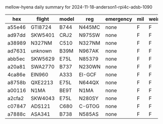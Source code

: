 mellow-hyena daily summary for 2024-11-18-anderson1-rpi4c-adsb-1090

|hex|flight|model|reg|emergency|mil|weirdo|
|--|--|--|--|--|--|--|
|a55e46|GTI8724|B744|N445MC|none|F|F|
|ad97dd|SKW5401|CRJ2|N975SW|none|F|F|
|a38989|N327NM|C510|N327NM|none|F|F|
|ad7631|unknown|B39M|N967AK|none|F|F|
|abb5ec|SKW5629|E75L|N85379|none|F|F|
|a20a81|SWA2770|B737|N230WN|none|F|F|
|4ca86e|EIN960|A333|EI-GCF|none|F|F|
|a8758b|QXE2213|E75L|N644QX|none|F|F|
|a00116|N1MA|BE9T|N1MA|none|F|F|
|a2cfa2|SKW4043|E75L|N280SY|none|F|F|
|c07847|ADS121|C680|C-GTOG|none|F|F|
|a7888c|ASA341|B738|N585AS|none|F|F|
